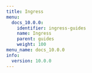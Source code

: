 ```yaml
---
title: Ingress
menu:
  docs_10.0.0:
    identifier: ingress-guides
    name: Ingress
    parent: guides
    weight: 100
menu_name: docs_10.0.0
info:
  version: 10.0.0
---
```



